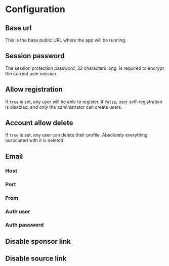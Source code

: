 # Configuration

## Base url

This is the base public URL where the app will be running.

<configuration-item
  type="string"
  env="APP_BASE_URL"
  example="http://localhost:3000"
  required
/>

## Session password

The session protection password, 32 characters long, is required to encrypt the current user session.

<configuration-item
  type="string"
  env="APP_SESSION_PASSWORD"
  required
/>

## Allow registration

If `true` is set, any user will be able to register. If `false`, user self-registration is disabled,
and only the administrator can create users.

<configuration-item
  type="boolean"
  defaults="true"
  env="APP_AUTH_ALLOW_REGISTRATION"
/>

## Account allow delete

If `true` is set, any user can delete their profile. Absolutely everything associated with it is deleted.

<configuration-item
  type="boolean"
  defaults="false"
  env="APP_ACCOUNT_ALLOW_DELETE"
/>

## Email

### Host

<configuration-item
  type="string"
  example="smtp.gmail.com"
  env="APP_EMAIL_HOST"
/>

### Port

<configuration-item
  type="integer"
  example="587"
  env="APP_EMAIL_PORT"
/>

### From

<configuration-item
  type="string"
  example="no-reply@example.com"
  env="APP_EMAIL_FROM"
/>

### Auth user

<configuration-item
  type="string"
  example="no-reply@example.com"
  env="APP_EMAIL_AUTH_USER"
/>

### Auth password

<configuration-item
  type="string"
  env="APP_EMAIL_AUTH_PASSWORD"
/>

## Disable sponsor link

<configuration-item
  type="boolean"
  defaults="false"
  env="APP_PUBLIC_DISABLE_SPONSOR_LINK"
/>

## Disable source link

<configuration-item
  type="boolean"
  defaults="false"
  env="APP_PUBLIC_DISABLE_SOURCE_LINK"
/>
